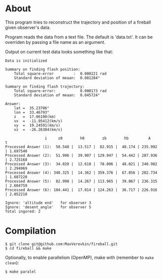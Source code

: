 # About
This program tries to reconstruct the trajectory and position of a fireball given observer's data.

Program reads the data from a text file. The default is 'data.txt'. It can be overriden by passing a file name as an argument.

Output on current test data looks something like that:
```
Data is initialized

Summary on finding flash position:
    Total square-error         :  0.000221 rad
    Standard deviation of meaan:  0.081284°

Summary on finding flash trajectory:
    Total square-error:           0.000173 rad
    Standard deviation of meaan:  0.045724°

Answer:
    lat =  35.23706°
    lon =  33.46793°
    z   =  17.06100(km)
    vx  =  -11.95412(km/s)
    vy  =  19.24591(km/s)
    vz  =  -26.26384(km/s)

                  i     z0        h0        zb        hb         A         t   
Processed Answer (1):  50.548 |  13.517 |  82.915 |  40.174 | 235.992 | 1.697540
Processed Answer (2):  51.996 |  39.907 | 129.947 |  54.442 | 287.936 | 2.725168
Processed Answer (3):  34.020 |  12.610 |  78.006 |  48.021 | 240.982 | 2.294969
Processed Answer (4): 340.325 |  14.362 | 359.376 |  67.856 | 202.734 | 1.687220
Processed Answer (5):  82.998 |  14.267 | 113.965 |  39.067 | 236.315 | 2.604759
Processed Answer (6): 104.441 |  17.014 | 124.263 |  36.717 | 226.916 | 2.052218

Ignore: 'altitude end'   for observer 3
Ignore: 'desent_angle'   for observer 5
Total ingored: 2
```
# Compilation
```
$ git clone git@github.com:MaxVerevkin/fireball.git
$ cd fireball && make
```
Optionally, to enable parallelism (OpenMP), make with (remember to `make clean`):
```
$ make paralel
```
